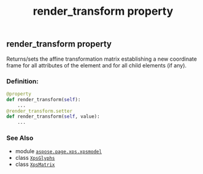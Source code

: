 ﻿---
title: render_transform property
second_title: Aspose.Page for Python via .NET API References
description: 
type: docs
weight: 160
url: /python-net/aspose.page.xps.xpsmodel/xpsglyphs/render_transform/
is_root: false
---

## render_transform property


Returns/sets the affine transformation matrix establishing a new coordinate frame
for all attributes of the element and for all child elements (if any).
### Definition:
```python
@property
def render_transform(self):
    ...
@render_transform.setter
def render_transform(self, value):
    ...
```

### See Also
* module [`aspose.page.xps.xpsmodel`](../../)
* class [`XpsGlyphs`](/page/python-net/aspose.page.xps.xpsmodel/xpsglyphs)
* class [`XpsMatrix`](/page/python-net/aspose.page.xps.xpsmodel/xpsmatrix)
